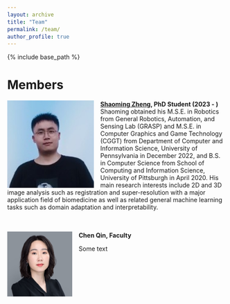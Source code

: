 ```yaml
---
layout: archive
title: "Team"
permalink: /team/
author_profile: true
---
```


{% include base_path %}

Members
======
<img align="left" width="200" src="/images/Shaoming.jpg" style="margin-right: 15px" /> 

**[Shaoming Zheng](https://eurekazheng.github.io/), PhD Student (2023 - )**\
Shaoming obtained his M.S.E. in Robotics from General Robotics, Automation, and Sensing Lab (GRASP) and M.S.E. in Computer Graphics and Game Technology (CGGT) from Department of Computer and Information Science, University of Pennsylvania in December 2022, and B.S. in Computer Science from School of Computing and Information Science, University of Pittsburgh in April 2020. His main research interests include 2D and 3D image analysis such as registration and super-resolution with a major application field of biomedicine as well as related general machine learning tasks such as domain adaptation and interpretability.<br />
<br /><br />

<img align="left" width="150" src="/images/chen.png" style="margin-right: 15px" /> 

**Chen Qin, Faculty**

Some text

